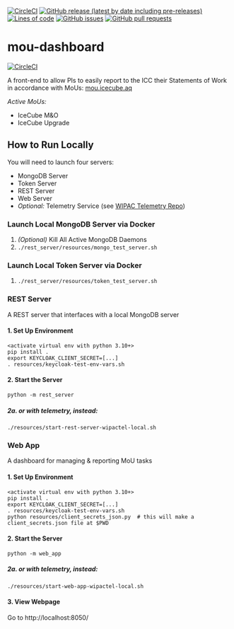 <!--- Top of README Badges (automated) --->
[![CircleCI](https://img.shields.io/circleci/build/github/WIPACrepo/mou-dashboard)](https://app.circleci.com/pipelines/github/WIPACrepo/mou-dashboard?branch=master&filter=all) [![GitHub release (latest by date including pre-releases)](https://img.shields.io/github/v/release/WIPACrepo/mou-dashboard?include_prereleases)](https://github.com/WIPACrepo/mou-dashboard/) [![Lines of code](https://img.shields.io/tokei/lines/github/WIPACrepo/mou-dashboard)](https://github.com/WIPACrepo/mou-dashboard/) [![GitHub issues](https://img.shields.io/github/issues/WIPACrepo/mou-dashboard)](https://github.com/WIPACrepo/mou-dashboard/issues?q=is%3Aissue+sort%3Aupdated-desc+is%3Aopen) [![GitHub pull requests](https://img.shields.io/github/issues-pr/WIPACrepo/mou-dashboard)](https://github.com/WIPACrepo/mou-dashboard/pulls?q=is%3Apr+sort%3Aupdated-desc+is%3Aopen) 
<!--- End of README Badges (automated) --->
# mou-dashboard

[![CircleCI](https://circleci.com/gh/WIPACrepo/mou-dashboard/tree/master.svg?style=shield)](https://circleci.com/gh/WIPACrepo/mou-dashboard/tree/master)

A front-end to allow PIs to easily report to the ICC their
Statements of Work in accordance with MoUs:
[mou.icecube.aq](https://mou.icecube.aq/)

*Active MoUs:*
- IceCube M&O
- IceCube Upgrade


## How to Run Locally
You will need to launch four servers:
- MongoDB Server
- Token Server
- REST Server
- Web Server
- *Optional:* Telemetry Service (see [WIPAC Telemetry Repo](https://github.com/WIPACrepo/wipac-telemetry-prototype#wipac-telemetry-prototype))

### Launch Local MongoDB Server via Docker
1. *(Optional)* Kill All Active MongoDB Daemons
1. `./rest_server/resources/mongo_test_server.sh`

### Launch Local Token Server via Docker
1. `./rest_server/resources/token_test_server.sh`

### REST Server
A REST server that interfaces with a local MongoDB server

#### 1. Set Up Environment
    <activate virtual env with python 3.10+>
    pip install .
    export KEYCLOAK_CLIENT_SECRET=[...]
    . resources/keycloak-test-env-vars.sh

#### 2. Start the Server
    python -m rest_server

##### 2a. or with telemetry, instead:
    ./resources/start-rest-server-wipactel-local.sh

### Web App
A dashboard for managing & reporting MoU tasks

#### 1. Set Up Environment
    <activate virtual env with python 3.10+>
    pip install .
    export KEYCLOAK_CLIENT_SECRET=[...]
    . resources/keycloak-test-env-vars.sh
    python resources/client_secrets_json.py  # this will make a client_secrets.json file at $PWD

#### 2. Start the Server
    python -m web_app

##### 2a. or with telemetry, instead:
    ./resources/start-web-app-wipactel-local.sh

#### 3. View Webpage
Go to http://localhost:8050/
